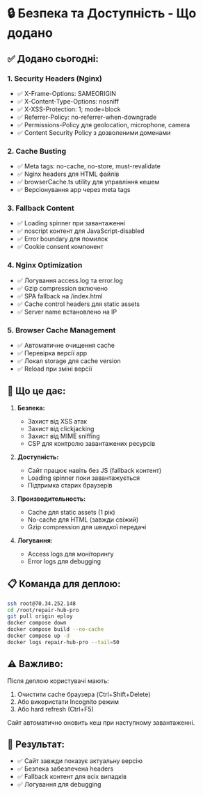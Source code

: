 # 🔒 Безпека та Доступність - Що додано

## ✅ Додано сьогодні:

### 1. Security Headers (Nginx)
- ✅ X-Frame-Options: SAMEORIGIN
- ✅ X-Content-Type-Options: nosniff
- ✅ X-XSS-Protection: 1; mode=block
- ✅ Referrer-Policy: no-referrer-when-downgrade
- ✅ Permissions-Policy для geolocation, microphone, camera
- ✅ Content Security Policy з дозволеними доменами

### 2. Cache Busting
- ✅ Meta tags: no-cache, no-store, must-revalidate
- ✅ Nginx headers для HTML файлів
- ✅ browserCache.ts utility для управління кешем
- ✅ Версіонування app через meta tags

### 3. Fallback Content
- ✅ Loading spinner при завантаженні
- ✅ noscript контент для JavaScript-disabled
- ✅ Error boundary для помилок
- ✅ Cookie consent компонент

### 4. Nginx Optimization
- ✅ Логування access.log та error.log
- ✅ Gzip compression включено
- ✅ SPA fallback на /index.html
- ✅ Cache control headers для static assets
- ✅ Server name встановлено на IP

### 5. Browser Cache Management
- ✅ Автоматичне очищення cache
- ✅ Перевірка версії app
- ✅ Локал storage для cache version
- ✅ Reload при зміні версії

## 🚀 Що це дає:

1. **Безпека:**
   - Захист від XSS атак
   - Захист від clickjacking
   - Захист від MIME sniffing
   - CSP для контролю завантажених ресурсів

2. **Доступність:**
   - Сайт працює навіть без JS (fallback контент)
   - Loading spinner поки завантажується
   - Підтримка старих браузерів

3. **Производительность:**
   - Cache для static assets (1 рік)
   - No-cache для HTML (завжди свіжий)
   - Gzip compression для швидкої передачі

4. **Логування:**
   - Access logs для моніторингу
   - Error logs для debugging

## 📋 Команда для деплою:

```bash
ssh root@70.34.252.148
cd /root/repair-hub-pro
git pull origin eploy
docker compose down
docker compose build --no-cache
docker compose up -d
docker logs repair-hub-pro --tail=50
```

## ⚠️ Важливо:

Після деплою користувачі мають:
1. Очистити cache браузера (Ctrl+Shift+Delete)
2. Або використати Incognito режим
3. Або hard refresh (Ctrl+F5)

Сайт автоматично оновить кеш при наступному завантаженні.

## 🎯 Результат:

- ✅ Сайт завжди показує актуальну версію
- ✅ Безпека забезпечена headers
- ✅ Fallback контент для всіх випадків
- ✅ Логування для debugging

